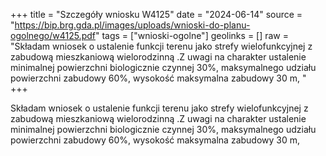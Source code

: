 +++
title = "Szczegóły wniosku W4125"
date = "2024-06-14"
source = "https://bip.brg.gda.pl/images/uploads/wnioski-do-planu-ogolnego/w4125.pdf"
tags = ["wnioski-ogolne"]
geolinks = []
raw = "Składam wniosek o ustalenie funkcji terenu jako strefy wielofunkcyjnej z zabudową mieszkaniową wielorodzinną .Z uwagi na charakter ustalenie minimalnej powierzchni biologicznie czynnej 30%, maksymalnego udziału powierzchni zabudowy 60%, wysokość maksymalna zabudowy 30 m, "
+++

Składam wniosek o ustalenie funkcji terenu jako strefy wielofunkcyjnej z zabudową
mieszkaniową wielorodzinną .Z uwagi na charakter ustalenie minimalnej powierzchni
biologicznie czynnej 30%, maksymalnego udziału powierzchni zabudowy 60%, wysokość
maksymalna zabudowy 30 m,



